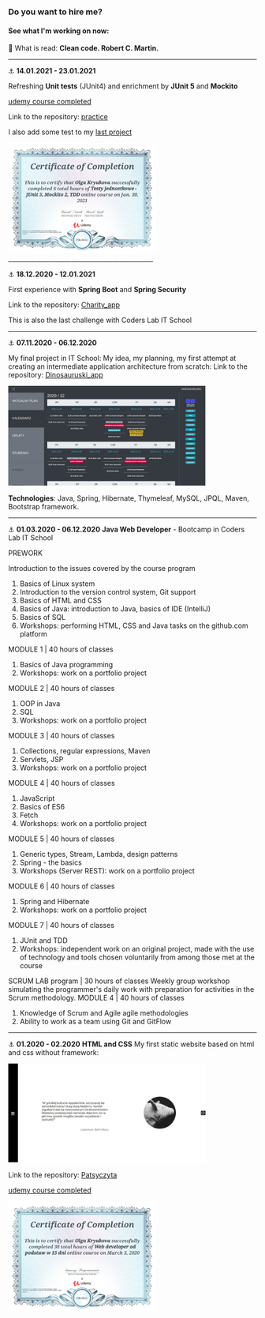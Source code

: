 ### Do you want to hire me?
#### See what I'm working on now:

:green_book: What is read: **Clean code. Robert C. Martin.**

______________________________________________

:anchor: **14.01.2021 - 23.01.2021**

Refreshing **Unit tests** (JUnit4)  and enrichment by **JUnit 5** and **Mockito**

[udemy course completed](https://www.udemy.com/share/101MA3AEMZcVpVRHwB/) 

Link to the repository: [practice](https://github.com/Elton-John/Unit_test_learning)

I also add some test to my [last project](https://github.com/Elton-John/Charity_app/commit/6f0d1be692de3bef6afaa6855d6fa3d8689338c3#diff-9386bc94184896eedbc113e0713c62b0da183de75874f1024846ae58b968f92f)

<img src="https://github.com/Elton-John/Dear_recruiter_See_my_learning_path/blob/main/UC-4ff19a65-69b3-477d-99cd-d99f6231a5ed.jpg" alt="drawing" width="300"/>
______________________________________________

:anchor: **18.12.2020 - 12.01.2021**

First experience with **Spring Boot** and **Spring Security**

Link to the repository: [Charity_app](https://github.com/Elton-John/Charity_app) 

This is also the last challenge with Coders Lab IT School
______________________________________________
:anchor: **07.11.2020 - 06.12.2020**

My final project in IT School:
My idea, my planning, my first attempt at creating an intermediate application architecture from scratch:
Link to the repository: [Dinosauruski_app](https://github.com/Elton-John/Dinosauruski_app) 

<img src="https://github.com/Elton-John/Dinosauruski_app/blob/main/demoViews/cal-after-change.png" alt="drawing" width="400"/>

**Technologies**: Java, Spring, Hibernate, Thymeleaf, MySQL, JPQL, Maven, Bootstrap framework.
______________________________________________
:anchor: **01.03.2020 - 06.12.2020**
**Java Web Developer** - Bootcamp in Coders Lab IT School

PREWORK

Introduction to the issues covered by the course program

1. Basics of Linux system
2. Introduction to the version control system, Git support
3. Basics of HTML and CSS
4. Basics of Java: introduction to Java, basics of IDE (IntelliJ)
5. Basics of SQL
6. Workshops: performing HTML, CSS and Java tasks on the github.com platform

MODULE 1 | 40 hours of classes
1. Basics of Java programming
2. Workshops: work on a portfolio project

MODULE 2 | 40 hours of classes
1. OOP in Java
2. SQL
3. Workshops: work on a portfolio project

MODULE 3 | 40 hours of classes
1. Collections, regular expressions, Maven
2. Servlets, JSP
3. Workshops: work on a portfolio project

MODULE 4 | 40 hours of classes
1. JavaScript
2. Basics of ES6
3. Fetch
4. Workshops: work on a portfolio project

MODULE 5 | 40 hours of classes
1. Generic types, Stream, Lambda, design patterns
2. Spring - the basics
3. Workshops (Server REST): work on a portfolio project

MODULE 6 | 40 hours of classes
1. Spring and Hibernate
2. Workshops: work on a portfolio project

MODULE 7 | 40 hours of classes
1. JUnit and TDD
2. Workshops: independent work on an original project, made with the use of technology and tools
chosen voluntarily from among those met at the course

SCRUM LAB program | 30 hours of classes
Weekly group workshop simulating the programmer's daily work with preparation
for activities in the Scrum methodology.
MODULE 4 | 40 hours of classes

1. Knowledge of Scrum and Agile agile methodologies
2. Ability to work as a team using Git and GitFlow
______________________________________________
:anchor: **01.2020 - 02.2020**
**HTML and CSS** 
My first static website based on html and css without framework:

<img src="https://github.com/Elton-John/patsyczyta/blob/master/patsyczyta.png" alt="drawing" width="400"/>

Link to the repository: [Patsyczyta](https://github.com/Elton-John/Dinosauruski_app) 

[udemy course completed](https://www.udemy.com/share/101WuWAEMZcVpVRHwB/) 

<img src="https://github.com/Elton-John/Dear_recruiter_See_my_learning_path/blob/main/html_css.jpg" alt="drawing" width="300"/>
